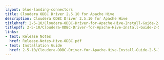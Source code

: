 ```yaml
---
layout: blue-landing-connectors
title: Cloudera ODBC Driver 2.5.10 for Apache Hive
description: Cloudera ODBC Driver 2.5.10 for Apache Hive
titlehref: 2-5-10/Cloudera-ODBC-Driver-for-Apache-Hive-Install-Guide-2-5-10.pdf
titlepdf: 2-5-10/Cloudera-ODBC-Driver-for-Apache-Hive-Install-Guide-2-5-10.pdf
links:
- text: Release Notes
  href: Release-Notes-Hive-ODBC.pdf
- text: Installation Guide
  href: 2-5-10/Cloudera-ODBC-Driver-for-Apache-Hive-Install-Guide-2-5-10.pdf
---
```

